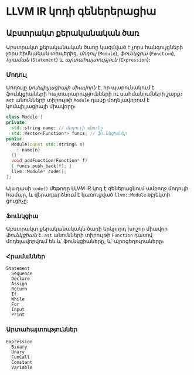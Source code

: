 # LLVM IR կոդի գեներերացիա

## Աբստրակտ քերականական ծառ

Աբստրակտ քերականական ծառը կազմված է չորս հանգույցների չորս
հիմնական տիպերից․ _մոդուլ_ (`Module`), _ֆունկցիա_ (`Function`),
_հրաման_ (`Statement`) և _արտահայտություն_ (`Expression`)։ 

### Մոդուլ

Մոդուլը _կոմպիլյացիայի միավորն_ է, որ պարունակում է ֆունկցիաների հայտարարությունների ու սահմանումների շարք։ `ast` անունների տիրույթի `Module` դասը մոդելավորում է կոմպիլյացիայի միավորը։

````c++
class Module {
private:
  std::string name; // մոդուլի անունը
  std::Vector<Function*> funcs; // ֆունկցիաներ
public:
  Module(const std::string& n)
    : name{n}
  {}
  void addFunction(Function* f)
  { funcs.push_back(f); }
  llvm::Module* code();
};
````

Այս դասի `code()` մեթոդը LLVM IR կոդ է գեներացնում ամբողջ մոդուլի համար, և վերադարձնում է կառուցված `llvm::Module` օբյեկտի ցուցիչը։


### Ֆունկցիա

Աբստրակտ քերականակակն ծառի երկրորդ խոշոր միավոր _ֆունկցիան_ է։ `ast` անունների տիրույթի `Function` դասով մոդելավորվում են և՛ ֆունկցիաները, և՛ պրոցեդուրաները։ 


### Հրամաններ

````
Statement
  Sequence
  Declare
  Assign
  Return
  If
  While
  For
  Input
  Print
````


### Արտահայտություններ

````
Expression
  Binary
  Unary
  FunCall
  Constant
  Variable
````

